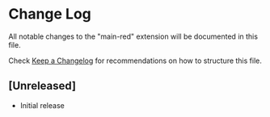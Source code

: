 # Change Log

All notable changes to the "main-red" extension will be documented in this file.

Check [Keep a Changelog](http://keepachangelog.com/) for recommendations on how to structure this file.

## [Unreleased]

- Initial release
